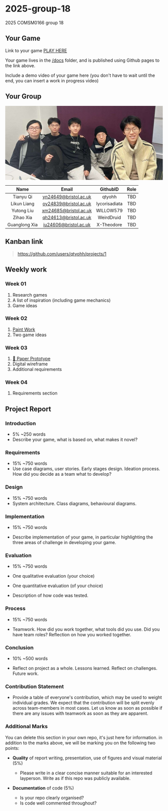 # 2025-group-18
2025 COMSM0166 group 18

## Your Game

Link to your game [PLAY HERE](https://peteinfo.github.io/COMSM0166-project-template/)

Your game lives in the [/docs](/docs) folder, and is published using Github pages to the link above.

Include a demo video of your game here (you don't have to wait until the end, you can insert a work in progress video)

## Your Group

![描述文本](docs/labprocess/week01/ourphoto.jpeg)

|Name|Email|GithubID|Role|
|:------:|:------:|:------:|:------:|
|Tianyu Qi|yn24649@bristol.ac.uk|qtyohh|TBD|
|Likun Liang|oy24839@bristol.ac.uk|lycorisadiata|TBD|
|Yutong Liu|xm24685@bristol.ac.uk|WILLOW579|TBD|
|Zihao Xia|qh24613@bristol.ac.uk|WeirdDruid|TBD|
|Guanglong Xia|iu24606@bristol.ac.uk|X-Theodore|TBD|

## Kanban link

> https://github.com/users/qtyohh/projects/1

## Weekly work

### Week 01

1. Research games
2. A list of inspiration (including game mechanics)
3. Game ideas

### Week 02

1. [Paint Work](https://uoB-COMSM0166.github.io/2025-group-18/labprocess/week02/paint/)
2. Two game ideas

### Week 03

1. [🎥 Paper Prototype](docs/labprocess/week03/idea2.mp4)
2. Digital wireframe
3. Additional requirements

### Week 04

1. Requirements section

## Project Report

### Introduction

- 5% ~250 words 
- Describe your game, what is based on, what makes it novel? 

### Requirements

- 15% ~750 words
- Use case diagrams, user stories. Early stages design. Ideation process. How did you decide as a team what to develop? 

### Design

- 15% ~750 words 
- System architecture. Class diagrams, behavioural diagrams. 

### Implementation

- 15% ~750 words

- Describe implementation of your game, in particular highlighting the three areas of challenge in developing your game. 

### Evaluation

- 15% ~750 words

- One qualitative evaluation (your choice) 

- One quantitative evaluation (of your choice) 

- Description of how code was tested. 

### Process 

- 15% ~750 words

- Teamwork. How did you work together, what tools did you use. Did you have team roles? Reflection on how you worked together. 

### Conclusion

- 10% ~500 words

- Reflect on project as a whole. Lessons learned. Reflect on challenges. Future work. 

### Contribution Statement

- Provide a table of everyone's contribution, which may be used to weight individual grades. We expect that the contribution will be split evenly across team-members in most cases. Let us know as soon as possible if there are any issues with teamwork as soon as they are apparent. 

### Additional Marks

You can delete this section in your own repo, it's just here for information. in addition to the marks above, we will be marking you on the following two points:

- **Quality** of report writing, presentation, use of figures and visual material (5%) 
  - Please write in a clear concise manner suitable for an interested layperson. Write as if this repo was publicly available.

- **Documentation** of code (5%)

  - Is your repo clearly organised? 
  - Is code well commented throughout?
